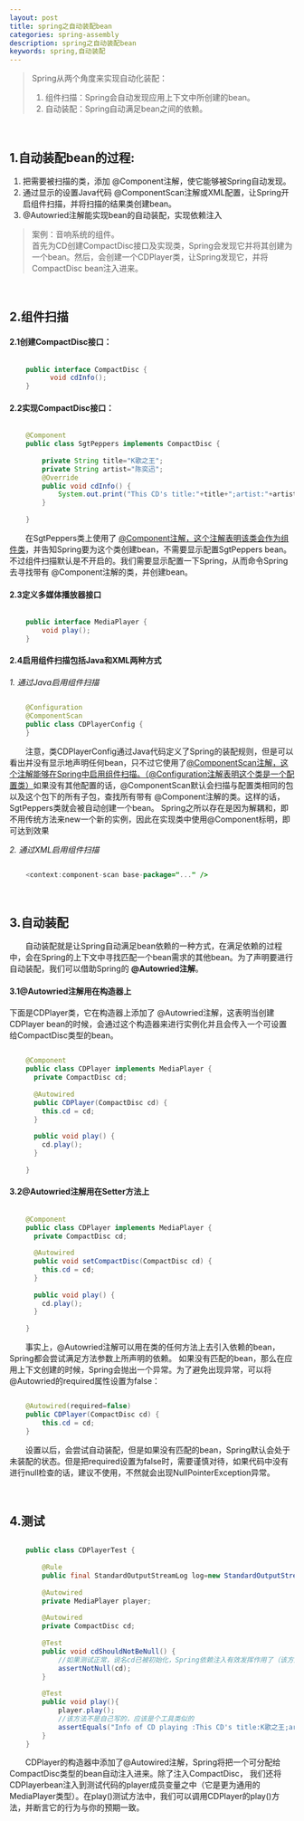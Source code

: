 ```yaml
---
layout: post
title: spring之自动装配bean
categories: spring-assembly
description: spring之自动装配bean
keywords: spring,自动装配
---
```


> Spring从两个角度来实现自动化装配：
>1. 组件扫描：Spring会自动发现应用上下文中所创建的bean。
>2. 自动装配：Spring自动满足bean之间的依赖。

&nbsp;
&nbsp;
&nbsp;
&nbsp;
&nbsp;

## 1.自动装配bean的过程:
1. 把需要被扫描的类，添加 @Component注解，使它能够被Spring自动发现。
2. 通过显示的设置Java代码 @ComponentScan注解或XML配置，让Spring开启组件扫描，并将扫描的结果类创建bean。
3. @Autowried注解能实现bean的自动装配，实现依赖注入
&nbsp;
&nbsp;
&nbsp;
&nbsp;
	
> 案例：音响系统的组件。  
>首先为CD创建CompactDisc接口及实现类，Spring会发现它并将其创建为一个bean。然后，会创建一个CDPlayer类，让Spring发现它，并将CompactDisc bean注入进来。

&nbsp;
&nbsp;
&nbsp;
&nbsp;


## 2.组件扫描

#### 2.1创建CompactDisc接口：

``` java

	public interface CompactDisc {
		  void cdInfo();
	}
```

#### 2.2实现CompactDisc接口：
``` java

	@Component
	public class SgtPeppers implements CompactDisc {
	
	    private String title="K歌之王";
	    private String artist="陈奕迅";
	    @Override
	    public void cdInfo() {
	        System.out.print("This CD's title:"+title+";artist:"+artist);
	    }
	 
	}
```	
&emsp;&emsp;在SgtPeppers类上使用了 <u>@Component注解，这个注解表明该类会作为组件类</u>，并告知Spring要为这个类创建bean，不需要显示配置SgtPeppers bean。
不过组件扫描默认是不开启的。我们需要显示配置一下Spring，从而命令Spring去寻找带有 @Component注解的类，并创建bean。

#### 2.3定义多媒体播放器接口 

``` java

	public interface MediaPlayer {
	    void play();
	}
```	

#### 2.4启用组件扫描包括Java和XML两种方式

*1. 通过Java启用组件扫描*
``` java

	@Configuration
	@ComponentScan
	public class CDPlayerConfig {
	}
```	
&emsp;&emsp;注意，类CDPlayerConfig通过Java代码定义了Spring的装配规则，但是可以看出并没有显示地声明任何bean，只不过它使用了<u>@ComponentScan注解，这个注解能够在Spring中启用组件扫描。（@Configuration注解表明这个类是一个配置类）</u>如果没有其他配置的话，@ComponentScan默认会扫描与配置类相同的包以及这个包下的所有子包，查找所有带有 @Component注解的类。这样的话，SgtPeppers类就会被自动创建一个bean。
Spring之所以存在是因为解耦和，即不用传统方法来new一个新的实例，因此在实现类中使用@Component标明，即可达到效果

*2. 通过XML启用组件扫描*
``` java

	<context:component-scan base-package="..." />
```	
&nbsp;
&nbsp;
&nbsp;
&nbsp;

## 3.自动装配

&emsp;&emsp;自动装配就是让Spring自动满足bean依赖的一种方式，在满足依赖的过程中，会在Spring的上下文中寻找匹配一个bean需求的其他bean。为了声明要进行自动装配，我们可以借助Spring的 **@Autowried注解**。

#### 3.1@Autowried注解用在构造器上
下面是CDPlayer类，它在构造器上添加了 @Autowried注解，这表明当创建CDPlayer bean的时候，会通过这个构造器来进行实例化并且会传入一个可设置给CompactDisc类型的bean。
``` java

	@Component
	public class CDPlayer implements MediaPlayer {
	  private CompactDisc cd;
	
	  @Autowired
	  public CDPlayer(CompactDisc cd) {
	    this.cd = cd;
	  }
	
	  public void play() {
	    cd.play();
	  }
	
	}
```	
	
#### 3.2@Autowried注解用在Setter方法上
``` java

	@Component
	public class CDPlayer implements MediaPlayer {
	  private CompactDisc cd;
	
	  @Autowired
	  public void setCompactDisc(CompactDisc cd) {
	    this.cd = cd;
	  }
	
	  public void play() {
	    cd.play();
	  }
	
	}
```	
&emsp;&emsp;事实上，@Autowried注解可以用在类的任何方法上去引入依赖的bean，Spring都会尝试满足方法参数上所声明的依赖。
如果没有匹配的bean，那么在应用上下文创建的时候，Spring会抛出一个异常。为了避免出现异常，可以将 @Autowried的required属性设置为false：
``` java

	@Autowired(required=false)
	public CDPlayer(CompactDisc cd) {
	    this.cd = cd;
	}
```		
&emsp;&emsp;设置以后，会尝试自动装配，但是如果没有匹配的bean，Spring默认会处于未装配的状态。但是把required设置为false时，需要谨慎对待，如果代码中没有进行null检查的话，建议不使用，不然就会出现NullPointerException异常。

&nbsp;
&nbsp;
&nbsp;
&nbsp;

## 4.测试


``` java

	public class CDPlayerTest {
	    
	    @Rule
	    public final StandardOutputStreamLog log=new StandardOutputStreamLog();
	    
	    @Autowired
	    private MediaPlayer player;
	    
	    @Autowired
	    private CompactDisc cd;
	    
	    @Test
	    public void cdShouldNotBeNull() {
	    	//如果测试正常，说名cd已被初始化，Spring依赖注入有效发挥作用了（该方法不是自己写的，应该是个工具类似的）
	        assertNotNull(cd);
	    }
	    
	    @Test
	    public void play(){
	        player.play();
	        //该方法不是自己写的，应该是个工具类似的
	        assertEquals("Info of CD playing :This CD's title:K歌之王;artist:陈奕迅", log.getLog());
	    }
	}	
```
&emsp;&emsp;CDPlayer的构造器中添加了@Autowired注解，Spring将把一个可分配给CompactDisc类型的bean自动注入进来。除了注入CompactDisc，
我们还将CDPlayerbean注入到测试代码的player成员变量之中（它是更为通用的MediaPlayer类型）。在play()测试方法中，我们可以调用CDPlayer的play()方法，并断言它的行为与你的预期一致。
	
	
	
	
	
	
	
	